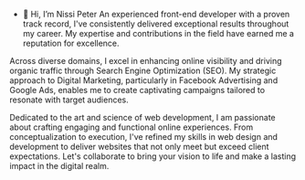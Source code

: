 - 👋 Hi, I’m Nissi Peter
An experienced front-end developer with a proven track record, I've consistently delivered exceptional results throughout my career. My expertise and contributions in the field have earned me a reputation for excellence.

Across diverse domains, I excel in enhancing online visibility and driving organic traffic through Search Engine Optimization (SEO). My strategic approach to Digital Marketing, particularly in Facebook Advertising and Google Ads, enables me to create captivating campaigns tailored to resonate with target audiences.

Dedicated to the art and science of web development, I am passionate about crafting engaging and functional online experiences. From conceptualization to execution, I've refined my skills in web design and development to deliver websites that not only meet but exceed client expectations. Let's collaborate to bring your vision to life and make a lasting impact in the digital realm.

